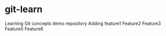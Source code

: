 # git-learn

Learning Git concepts demo repository
Adding feature1
Feature2
Feature3
Feature5
Feature6